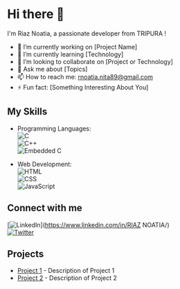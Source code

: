 # Hi there 👋

I'm Riaz Noatia, a passionate developer from TRIPURA !

- 🔭 I’m currently working on [Project Name]  
- 🌱 I’m currently learning [Technology]  
- 👯 I’m looking to collaborate on [Project or Technology]  
- 💬 Ask me about [Topics]  
- 📫 How to reach me: rnoatia.nita89@gmail.com  
- ⚡ Fun fact: [Something Interesting About You]  

## My Skills  
- Programming Languages:  
  ![C](https://img.shields.io/badge/-C-A8B9CC?style=flat&logo=c&logoColor=white)  
  ![C++](https://img.shields.io/badge/-C++-00599C?style=flat&logo=c%2B%2B&logoColor=white)  
  ![Embedded C](https://img.shields.io/badge/-Embedded%20C-003B57?style=flat&logo=c&logoColor=white)  

- Web Development:  
  ![HTML](https://img.shields.io/badge/-HTML5-E34F26?style=flat&logo=html5&logoColor=white)  
  ![CSS](https://img.shields.io/badge/-CSS3-1572B6?style=flat&logo=css3&logoColor=white)  
  ![JavaScript](https://img.shields.io/badge/-JavaScript-F7DF1E?style=flat&logo=javascript&logoColor=black)  

## Connect with me  
[![LinkedIn](https://img.shields.io/badge/-LinkedIn-0077B5?style=flat&logo=linkedin&logoColor=white)](https://www.linkedin.com/in/RIAZ NOATIA/)  
[![Twitter](https://img.shields.io/badge/-Twitter-1DA1F2?style=flat&logo=twitter&logoColor=white)](https://twitter.com/yourprofile)  

## Projects  
- [Project 1](https://github.com/yourprofile/project1) - Description of Project 1  
- [Project 2](https://github.com/yourprofile/project2) - Description of Project 2  
